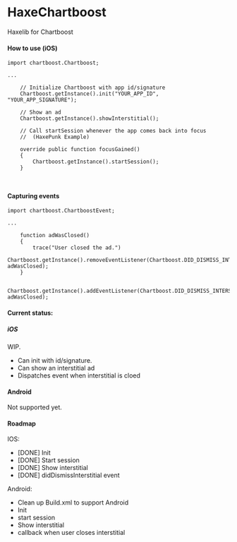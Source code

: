 HaxeChartboost
==============

Haxelib for Chartboost

#### How to use (iOS)

```
import chartboost.Chartboost;

...
	
	// Initialize Chartboost with app id/signature
	Chartboost.getInstance().init("YOUR_APP_ID", "YOUR_APP_SIGNATURE");

	// Show an ad
	Chartboost.getInstance().showInterstitial();

	// Call startSession whenever the app comes back into focus
	//  (HaxePunk Example)

	override public function focusGained()
	{
		Chartboost.getInstance().startSession();
	}

	
```

#### Capturing events

```
import chartboost.ChartboostEvent;

...

	function adWasClosed()
	{
		trace("User closed the ad.")
		Chartboost.getInstance().removeEventListener(Chartboost.DID_DISMISS_INTERSTITIAL, adWasClosed);
	}
	
	Chartboost.getInstance().addEventListener(Chartboost.DID_DISMISS_INTERSTITIAL, adWasClosed);

```

#### Current status:

##### iOS

WIP.
- Can init with id/signature.
- Can show an interstitial ad
- Dispatches event when interstitial is cloed

#### Android

Not supported yet.

#### Roadmap

IOS:
- [DONE] Init
- [DONE] Start session
- [DONE] Show interstitial
- [DONE] didDismissInterstitial event

Android:
- Clean up Build.xml to support Android
- Init
- start session
- Show interstitial
- callback when user closes interstitial
